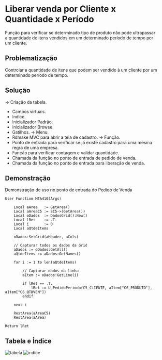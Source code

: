 
# Liberar venda por Cliente x Quantidade x Período

Função para verificar se determinado tipo de produto não pode ultrapassar a quantidade de itens vendidos em um determinado período de tempo por um cliente.




## Problematização
Controlar a quantidade de itens que podem ser vendido à um cliente por um determinado período de tempo.

## Solução
-> Criação da tabela.
   - Campos virtuais.
   - Indice.
   - Inicializador Padrão.
   - Inicializador Browse.
   - Gatilhos.
-> Menu.
   - Rdmake MVC para abrir a tela de cadastro.
-> Função.
   - Ponto de entrada para verificar se já existe cadastro para uma mesma regra de uma empresa.
   - Função para verificar contagem e validar quantidade.
   - Chamada da função no ponto de entrada de pedido de venda.
   - Chamada da função no ponto de entrada para liberação de venda.


## Demonstração

Demonstração de uso no ponto de entrada do Pedido de Venda

```
User Function MTA410(Args)
    
    Local aArea   := GetArea()
    Local aAreaC5 := SC5->(GetArea())
    Local oDados  := DadosGrid():New()
    Local lRet    := .T.
    Local i       := 0
    Local aQtdeItems
    
    oDados:SetGrid(aHeader, aCols)

    // Capturar todos os dados da Grid
    aDados := oDados:GetAll()
    aQtdeItems := aDados:GetNames()

    for i := 1 to len(aQtdeItems)
        
        // Capturar dados da linha
        aItem := oDados:GetLine(i)

        if lRet == .T.
            lRet := U_PedidoPeriodo(C5_CLIENTE, aItem["C6_PRODUTO"], aItem["C6_QTDVEN"])
        endif

    next i
   
    RestArea(aAreaC5)
    RestArea(aArea)

Return lRet
```
## Tabela e Índice
![tabela](https://github.com/PeterNewtonBR/PROTHEUS/assets/61658443/19220507-b4dd-459b-8b41-ad9eafdc52e4)
![indice](https://github.com/PeterNewtonBR/PROTHEUS/assets/61658443/5c36a889-50f0-441b-ac3d-485b1b21dbdb)
